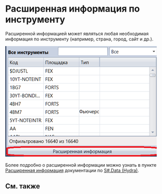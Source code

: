 # Расширенная информация по инструменту

Расширенной информацией может являться любая необходимая информация по инструменту (например, страна, город, сайт и др.).

![Designer ExtensionInfo securities](../images/Designer_ExtensionInfo_securities.png)

Более подробно о расширенной информации можно узнать в пункте [Расширенная информация](HydraExtensionInfo.md) документации по [S\#.Data (Hydra)](Hydra.md).

## См. также
